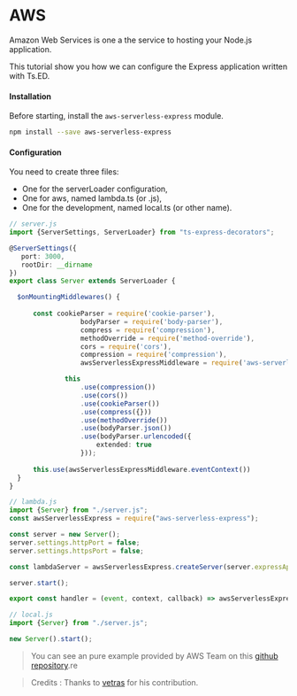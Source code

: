 # AWS

Amazon Web Services is one a the service to hosting your Node.js application.

This tutorial show you how we can configure the Express application written with Ts.ED.

#### Installation

Before starting, install the `aws-serverless-express` module.

```bash
npm install --save aws-serverless-express
```

#### Configuration

You need to create three files:

 - One for the serverLoader configuration,
 - One for aws, named lambda.ts (or .js),
 - One for the development, named local.ts (or other name).
 
```typescript
// server.js
import {ServerSettings, ServerLoader} from "ts-express-decorators";

@ServerSettings({ 
   port: 3000,
   rootDir: __dirname
})
export class Server extends ServerLoader {

  $onMountingMiddlewares() {
      
      const cookieParser = require('cookie-parser'),
                  bodyParser = require('body-parser'),
                  compress = require('compression'),
                  methodOverride = require('method-override'),
                  cors = require('cors'),
                  compression = require('compression'),
                  awsServerlessExpressMiddleware = require('aws-serverless-express/middleware')

              this
                  .use(compression())
                  .use(cors())
                  .use(cookieParser())
                  .use(compress({}))
                  .use(methodOverride())
                  .use(bodyParser.json())
                  .use(bodyParser.urlencoded({
                      extended: true
                  }));
              
      this.use(awsServerlessExpressMiddleware.eventContext())
  }
}
```

```typescript
// lambda.js
import {Server} from "./server.js";
const awsServerlessExpress = require("aws-serverless-express");

const server = new Server();
server.settings.httpPort = false;
server.settings.httpsPort = false;

const lambdaServer = awsServerlessExpress.createServer(server.expressApp);

server.start();

export const handler = (event, context, callback) => awsServerlessExpress.proxy(lambdaServer, event, context);
```

```typescript
// local.js
import {Server} from "./server.js";

new Server().start();
```
> You can see an pure example provided by AWS Team on this [github repository](https://github.com/awslabs/aws-serverless-express/tree/master/example).re


> Credits : Thanks to [vetras](https://github.com/vetras) for his contribution.

